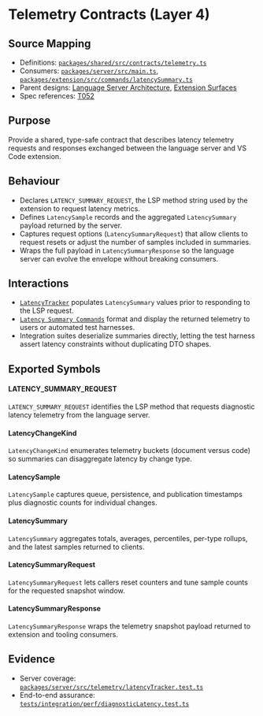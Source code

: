 # Telemetry Contracts (Layer 4)

## Source Mapping
- Definitions: [`packages/shared/src/contracts/telemetry.ts`](../../../packages/shared/src/contracts/telemetry.ts)
- Consumers: [`packages/server/src/main.ts`](../../../packages/server/src/main.ts), [`packages/extension/src/commands/latencySummary.ts`](../../../packages/extension/src/commands/latencySummary.ts)
- Parent designs: [Language Server Architecture](../../layer-3/language-server-architecture.mdmd.md), [Extension Surfaces](../../layer-3/extension-surfaces.mdmd.md)
- Spec references: [T052](../../../specs/001-link-aware-diagnostics/tasks.md#phase-7-polish--crosscutting-concerns)

## Purpose
Provide a shared, type-safe contract that describes latency telemetry requests and responses exchanged between the language server and VS Code extension.

## Behaviour
- Declares `LATENCY_SUMMARY_REQUEST`, the LSP method string used by the extension to request latency metrics.
- Defines `LatencySample` records and the aggregated `LatencySummary` payload returned by the server.
- Captures request options (`LatencySummaryRequest`) that allow clients to request resets or adjust the number of samples included in summaries.
- Wraps the full payload in `LatencySummaryResponse` so the language server can evolve the envelope without breaking consumers.

## Interactions
- [`LatencyTracker`](../../layer-4/server-telemetry/latencyTracker.mdmd.md) populates `LatencySummary` values prior to responding to the LSP request.
- [`Latency Summary Commands`](../../layer-4/extension-commands/latencySummary.mdmd.md) format and display the returned telemetry to users or automated test harnesses.
- Integration suites deserialize summaries directly, letting the test harness assert latency constraints without duplicating DTO shapes.

## Exported Symbols

#### LATENCY_SUMMARY_REQUEST
`LATENCY_SUMMARY_REQUEST` identifies the LSP method that requests diagnostic latency telemetry from the language server.

#### LatencyChangeKind
`LatencyChangeKind` enumerates telemetry buckets (document versus code) so summaries can disaggregate latency by change type.

#### LatencySample
`LatencySample` captures queue, persistence, and publication timestamps plus diagnostic counts for individual changes.

#### LatencySummary
`LatencySummary` aggregates totals, averages, percentiles, per-type rollups, and the latest samples returned to clients.

#### LatencySummaryRequest
`LatencySummaryRequest` lets callers reset counters and tune sample counts for the requested snapshot window.

#### LatencySummaryResponse
`LatencySummaryResponse` wraps the telemetry snapshot payload returned to extension and tooling consumers.

## Evidence
- Server coverage: [`packages/server/src/telemetry/latencyTracker.test.ts`](../../../packages/server/src/telemetry/latencyTracker.test.ts)
- End-to-end assurance: [`tests/integration/perf/diagnosticLatency.test.ts`](../../../tests/integration/perf/diagnosticLatency.test.ts)
